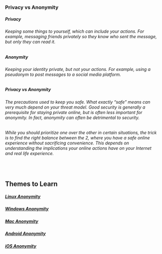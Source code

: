 ### Privacy vs Anonymity

##### Privacy
###### Keeping some things to yourself, which can include your actions. For example, messaging friends privately so they know who sent the message, but only they can read it. 

##### Anonymity
###### Keeping your identity private, but not your actions. For example, using a pseudonym to post messages to a social media platform.

##### Privacy vs Anonymity
###### The precautions used to keep you safe. What exactly “safe” means can very much depend on your threat model. Good security is generally a prerequisite for staying private online, but is often less important for anonymity. In fact, anonymity can often be detrimental to security.
###### While you should prioritize one over the other in certain situations, the trick is to find the right balance between the 2, where you have a safe online experience without sacrificing convenience. This depends on understanding the implications your online actions have on your Internet and real life experience.



<br>



## Themes to Learn

<h5><a href="https://gcab156.github.io/CyberBank/assets/dir/linux">Linux Anonymity</a></h5>
<h5><a href="https://gcab156.github.io/CyberBank/assets/dir/windows">Windows Anonymity</a></h5>
<h5><a href="https://gcab156.github.io/CyberBank/assets/dir/mac"> Mac Anonymity</a></h5>
<h5><a href="https://gcab156.github.io/CyberBank/assets/dir/android">Android Anonymity</a></h5>
<h5><a href="https://gcab156.github.io/CyberBank/assets/dir/ios">iOS Anonymity</a></h5>

<p> </p>
<p> </p>
<p> </p>
<p> </p>

<br>

<p> </p>
<p> </p>
<p> </p>
<p> </p>

<br>

<p> </p>
<p> </p>
<p> </p>
<p> </p>

<br>

<p> </p>
<p> </p>
<p> </p>
<p> </p>

<br>

<p> </p>
<p> </p>
<p> </p>
<p> </p>

<br>

<p> </p>
<p> </p>
<p> </p>
<p> </p>

<br>

<p> </p>
<p> </p>
<p> </p>
<p> </p>

<br>

<p> </p>
<p> </p>
<p> </p>
<p> </p>

<br>

<p> </p>
<p> </p>
<p> </p>
<p> </p>
